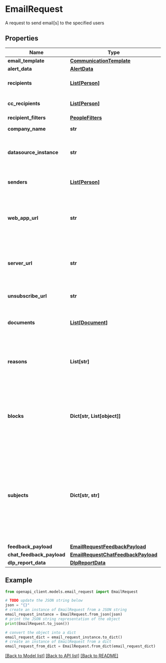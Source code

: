 # EmailRequest

A request to send email[s] to the specified users

## Properties

Name | Type | Description | Notes
------------ | ------------- | ------------- | -------------
**email_template** | [**CommunicationTemplate**](CommunicationTemplate.md) |  | 
**alert_data** | [**AlertData**](AlertData.md) |  | [optional] 
**recipients** | [**List[Person]**](Person.md) | The people to send emails to | [optional] 
**cc_recipients** | [**List[Person]**](Person.md) | The people to CC for each email | [optional] 
**recipient_filters** | [**PeopleFilters**](PeopleFilters.md) |  | [optional] 
**company_name** | **str** | Name of the company. | [optional] 
**datasource_instance** | **str** | The instance ID of the datasource (if any) | [optional] 
**senders** | [**List[Person]**](Person.md) | The people who triggered this email | [optional] 
**web_app_url** | **str** | The URL of the client triggering the request, as received in the ClientConfig | [optional] 
**server_url** | **str** | The URL of the QE instance the email request is processed by. | [optional] 
**unsubscribe_url** | **str** | The URL to unsubscribe from emails. | [optional] 
**documents** | [**List[Document]**](Document.md) | The documents this email request refers to | [optional] 
**reasons** | **List[str]** | Reasons this email request was sent. Will be shown directly to end user. | [optional] 
**blocks** | **Dict[str, List[object]]** | For building complex email UIs, we use a block structure that dictates what we create in the UI | [optional] 
**subjects** | **Dict[str, str]** | Mapping of recipientIds to the email subject they are to receive. Optional and only meant for templates with Sendgrid subject set to {{subject}} | [optional] 
**feedback_payload** | [**EmailRequestFeedbackPayload**](EmailRequestFeedbackPayload.md) |  | [optional] 
**chat_feedback_payload** | [**EmailRequestChatFeedbackPayload**](EmailRequestChatFeedbackPayload.md) |  | [optional] 
**dlp_report_data** | [**DlpReportData**](DlpReportData.md) |  | [optional] 

## Example

```python
from openapi_client.models.email_request import EmailRequest

# TODO update the JSON string below
json = "{}"
# create an instance of EmailRequest from a JSON string
email_request_instance = EmailRequest.from_json(json)
# print the JSON string representation of the object
print(EmailRequest.to_json())

# convert the object into a dict
email_request_dict = email_request_instance.to_dict()
# create an instance of EmailRequest from a dict
email_request_from_dict = EmailRequest.from_dict(email_request_dict)
```
[[Back to Model list]](../README.md#documentation-for-models) [[Back to API list]](../README.md#documentation-for-api-endpoints) [[Back to README]](../README.md)


